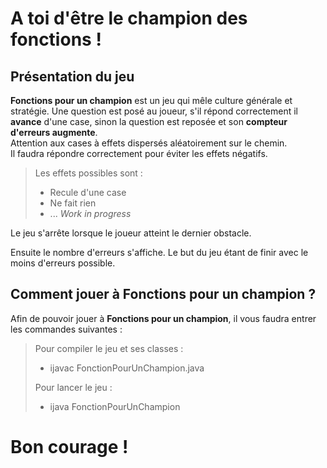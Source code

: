 # A toi d'être le champion des fonctions !

## Présentation du jeu

**Fonctions pour un champion** est un jeu qui mêle culture générale et stratégie.
Une question est posé au joueur, s'il répond correctement il **avance** d'une case, sinon la question est reposée et son **compteur d'erreurs augmente**.<br>
Attention aux cases à effets dispersés aléatoirement sur le chemin.<br> 
Il faudra répondre correctement pour éviter les effets négatifs.
> Les effets possibles sont :
> - Recule d'une case
> - Ne fait rien
> - ... *Work in progress* 

Le jeu s'arrête lorsque le joueur atteint le dernier obstacle.

Ensuite le nombre d'erreurs s'affiche.
Le but du jeu étant de finir avec le moins d'erreurs possible.


## Comment jouer à Fonctions pour un champion ?

Afin de pouvoir jouer à **Fonctions pour un champion**, il vous faudra entrer les commandes suivantes :
> Pour compiler le jeu et ses classes :
> - ijavac FonctionPourUnChampion.java
>
> Pour lancer le jeu :
> - ijava FonctionPourUnChampion


# Bon courage !
